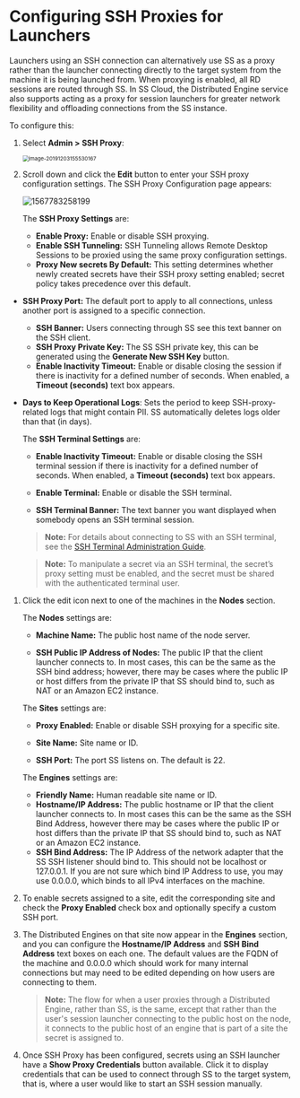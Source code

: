 [title]: # (Configuring SSH Proxies for Launchers)
[tags]: # (XXX)
[priority]: # (40)

# Configuring SSH Proxies for Launchers

Launchers using an SSH connection can alternatively use SS as a proxy rather than the launcher connecting directly to the target system from the machine it is being launched from. When proxying is enabled, all RD sessions are routed through SS. In SS Cloud, the Distributed Engine service also supports acting as a proxy for session launchers for greater network flexibility and offloading connections from the SS instance.

To configure this:

1. Select **Admin \> SSH Proxy**:

   <img src="assets/image-20191203155530167.png" alt="image-20191203155530167" style="zoom:67%;" />

1. Scroll down and click the **Edit** button to enter your SSH proxy configuration settings. The SSH Proxy Configuration page appears:

   ![1567783258199](assets/1567783258199.png)

   The **SSH Proxy Settings** are:

    - **Enable Proxy:** Enable or disable SSH proxying.
    - **Enable SSH Tunneling:** SSH Tunneling allows Remote Desktop Sessions to be proxied using the same proxy configuration settings.
    - **Proxy New secrets By Default:** This setting determines whether newly created secrets have their SSH proxy setting enabled; secret policy takes precedence over this default.

 - **SSH Proxy Port:** The default port to apply to all connections, unless another port is assigned to a specific connection. 

   - **SSH Banner:** Users connecting through SS see this text banner on the SSH client.
   - **SSH Proxy Private Key:** The SS SSH private key, this can be generated using the **Generate New SSH Key** button.
   - **Enable Inactivity Timeout:** Enable or disable closing the session if there is inactivity for a defined number of seconds. When enabled, a **Timeout (seconds)** text box appears.

 - **Days to Keep Operational Logs**: Sets the period to keep SSH-proxy-related logs that might contain PII. SS automatically deletes logs older than that (in days).

   The **SSH Terminal Settings** are:

   - **Enable Inactivity Timeout:** Enable or disable closing the SSH terminal session if there is inactivity for a defined number of seconds. When enabled, a **Timeout (seconds)** text box appears.

   - **Enable Terminal:**  Enable or disable the SSH terminal.

   - **SSH Terminal Banner:** The text banner you want displayed when somebody opens an SSH terminal session.

   > **Note:** For details about connecting to SS with an SSH terminal, see the [SSH Terminal Administration Guide](https://thycotic.force.com/support/s/article/SS-ADM-EXT-SSH-Terminal).

   > **Note:** To manipulate a secret via an SSH terminal, the secret’s proxy setting must be enabled, and the secret must be shared with the authenticated terminal user.

1. Click the edit icon next to one of the machines in the **Nodes** section.

   The **Nodes** settings are:

    - **Machine Name:** The public host name of the node server.

    - **SSH Public IP Address of Nodes:** The public IP that the client launcher connects to. In most cases, this can be the same as the SSH bind address;  however, there may be cases where the public IP or host differs from the private IP that SS should bind to, such as NAT or an Amazon EC2 instance.

    The **Sites** settings are:

    - **Proxy Enabled:** Enable or disable SSH proxying for a specific site.

    - **Site Name:** Site name or ID.

    - **SSH Port:** The port SS listens on. The default is 22.

    The **Engines** settings are:

    - **Friendly Name:** Human readable site name or ID.
    - **Hostname/IP Address:** The public hostname or IP that the client launcher connects to. In most cases this can be the same as the SSH Bind Address, however there may be cases where the public IP or host differs than the private IP that SS should bind to, such as NAT or an Amazon EC2 instance.
    - **SSH Bind Address:** The IP Address of the network adapter that the SS SSH listener should bind to. This should not be localhost or 127.0.0.1\. If you are not sure which bind IP Address to use, you may use 0.0.0.0, which binds to all IPv4 interfaces on the machine. 

1. To enable secrets assigned to a site, edit the corresponding site and check the **Proxy Enabled** check box and optionally specify a custom SSH port.

1. The Distributed Engines on that site now appear in the **Engines** section, and you can configure the **Hostname/IP Address** and **SSH Bind Address** text boxes on each one. The default values are the FQDN of the machine and 0.0.0.0 which should work for many internal connections but may need to be edited depending on how users are connecting to them.

   > **Note:** The flow for when a user proxies through a Distributed Engine, rather than SS, is the same, except that rather than the user's session launcher connecting to the public host on the node, it connects to the public host of an engine that is part of a site the secret is assigned to.

1. Once SSH Proxy has been configured, secrets using an SSH launcher have a **Show Proxy Credentials** button available. Click it to display credentials that can be used to connect through SS to the target system, that is, where a user would like to start an SSH session manually.
